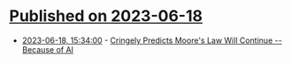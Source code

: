 # [Published on 2023-06-18](index.md)

* [2023-06-18, 15:34:00](https://hardware.slashdot.org/story/23/06/17/2248229/cringely-predicts-moores-law-will-continue----because-of-ai?utm_source=rss1.0mainlinkanon&utm_medium=feed) - [Cringely Predicts Moore's Law Will Continue -- Because of AI ](https://hardware.slashdot.org/story/23/06/17/2248229/cringely-predicts-moores-law-will-continue----because-of-ai?utm_source=rss1.0mainlinkanon&utm_medium=feed)
